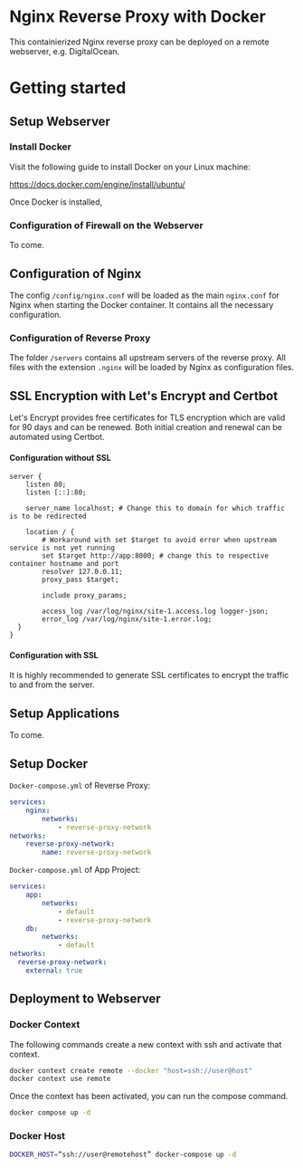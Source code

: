 # Nginx Reverse Proxy with Docker

This containierized Nginx reverse proxy can be deployed on a remote webserver, e.g. DigitalOcean. 

# Getting started

## Setup Webserver

### Install Docker

Visit the following guide to install Docker on your Linux machine:

https://docs.docker.com/engine/install/ubuntu/

Once Docker is installed,

### Configuration of Firewall on the Webserver

To come.

## Configuration of Nginx

The config `/config/nginx.conf` will be loaded as the main `nginx.conf` for Nginx when starting the Docker container. It contains all the necessary configuration. 

### Configuration of Reverse Proxy

The folder `/servers` contains all upstream servers of the reverse proxy. All files with the extension `.nginx` will be loaded by Nginx as configuration files. 

## SSL Encryption with Let's Encrypt and Certbot

Let's Encrypt provides free certificates for TLS encryption which are valid for 90 days and can be renewed. Both initial creation and renewal can be automated using Certbot.

#### Configuration without SSL
```
server {
    listen 80;
    listen [::]:80;

    server_name localhost; # Change this to domain for which traffic is to be redirected

    location / {
        # Workaround with set $target to avoid error when upstream service is not yet running
        set $target http://app:8000; # change this to respective container hostname and port
        resolver 127.0.0.11;
        proxy_pass $target; 

        include proxy_params;

        access_log /var/log/nginx/site-1.access.log logger-json;
        error_log /var/log/nginx/site-1.error.log;
  }
}
```

#### Configuration with SSL

It is highly recommended to generate SSL certificates to encrypt the traffic to and from the server.

## Setup Applications

To come.

## Setup Docker

`Docker-compose.yml` of Reverse Proxy:

```yml
services:
    nginx:
        networks:
            - reverse-proxy-network
networks:
    reverse-proxy-network:
        name: reverse-proxy-network
```

`Docker-compose.yml` of App Project:

```yml
services:
    app:
        networks:
            - default
            - reverse-proxy-network
    db:
        networks:
            - default
networks:
  reverse-proxy-network:
    external: true
```

## Deployment to Webserver

### Docker Context

The following commands create a new context with ssh and activate that context.

```bash
docker context create remote --docker "host=ssh://user@host"
docker context use remote
```

Once the context has been activated, you can run the compose command.

```bash
docker compose up -d
```

### Docker Host

```bash
DOCKER_HOST=“ssh://user@remotehost” docker-compose up -d
```

